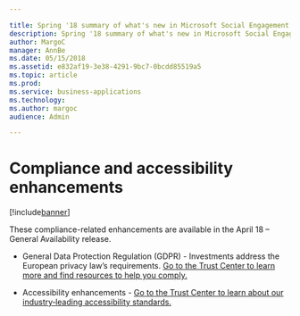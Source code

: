 ```yaml
---

title: Spring '18 summary of what's new in Microsoft Social Engagement
description: Spring '18 summary of what's new in Microsoft Social Engagement
author: MargoC
manager: AnnBe
ms.date: 05/15/2018
ms.assetid: e832af19-3e38-4291-9bc7-0bcdd85519a5
ms.topic: article
ms.prod: 
ms.service: business-applications
ms.technology: 
ms.author: margoc
audience: Admin

---
```

# Compliance and accessibility enhancements

[!include[banner](../../includes/banner.md)]

These compliance-related enhancements are available in the April 18 – General Availability release.

- General Data Protection Regulation (GDPR) - Investments address the European privacy law’s requirements. [Go to the Trust Center to learn more and find resources to help you comply.](https://www.microsoft.com/en-us/TrustCenter/Privacy/gdpr/default.aspx)

- Accessibility enhancements - [Go to the Trust Center to learn about our industry‑leading accessibility standards.](https://www.microsoft.com/en-us/trustcenter/compliance/accessibility)
